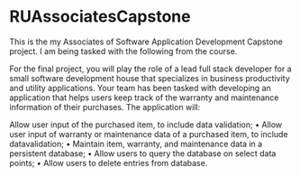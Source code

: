 # RUAssociatesCapstone

This is the my Associates of Software Application Development Capstone project. I am being tasked with the following from the course.

For the final project, you will play the role of a lead full stack developer for a small software development 
house that specializes in business productivity and utility applications. 
Your team has been tasked with developing an application that helps users keep track of the warranty and 
maintenance information of their purchases. 
The application will:

Allow user input of the purchased item, to include data validation;
• Allow user input of warranty or maintenance data of a purchased item, to include datavalidation;
• Maintain item, warranty, and maintenance data in a persistent database;
• Allow users to query the database on select data points;
• Allow users to delete entries from database.
